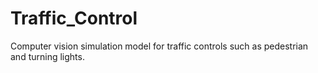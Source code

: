 # Traffic_Control
Computer vision simulation model for traffic controls such as pedestrian and turning lights.
